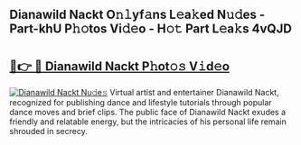 ## Dianawild Nackt O𝚗𝚕yf𝚊ns L𝚎a𝚔ed N𝚞𝚍es - Part-khU P𝚑𝚘tos Vi𝚍𝚎o - H𝚘𝚝 Part L𝚎a𝚔s 4vQJD

# <h2><a href="http://kf8w374.oniu.top/?m=Dianawild+Nackt">🔗👉 🔴 Dianawild Nackt P𝚑ot𝚘𝚜 V𝚒d𝚎o</a></h2>

[![Dianawild Nackt Nu𝚍e𝚜](https://i.imgur.com/0qMVB7G.gif)](http://kf8w374.oniu.top/?m=Dianawild+Nackt)
Virtual artist and entertainer Dianawild Nackt, recognized for publishing dance and lifestyle tutorials through popular dance moves and brief clips. The public face of Dianawild Nackt exudes a friendly and relatable energy, but the intricacies of his personal life remain shrouded in secrecy.  
